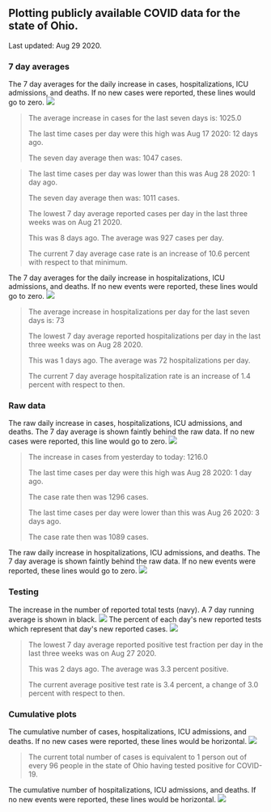 ## Plotting publicly available COVID data for the state of Ohio. 

Last updated: Aug 29 2020. 

### 7 day averages
The 7 day averages for the daily increase in cases, hospitalizations, ICU admissions, and deaths. If no new cases were reported, these lines would go to zero.
![](7dayaverage_cases.png)

>The average increase in cases for the last seven days is: 1025.0
>
>The last time cases per day were this high was Aug 17 2020: 12 days ago.
>
>The seven day average then was: 1047 cases.

>
>The last time cases per day was lower than this was Aug 28 2020: 1 day ago.
>
>The seven day average then was: 1011 cases.
>
>The lowest 7 day average reported cases per day in the last three weeks was on Aug 21 2020.
>
>This was 8 days ago. The average was 927 cases per day.
>
>The current 7 day average case rate is an increase of 10.6 percent with respect to that minimum.

The 7 day averages for the daily increase in hospitalizations, ICU admissions, and deaths. If no new events were reported, these lines would go to zero.
![](7dayaverage_hospital.png)

>The average increase in hospitalizations per day for the last seven days is: 73
>
>The lowest 7 day average reported hospitalizations per day in the last three weeks was on Aug 28 2020.
>
>This was 1 days ago. The average was 72 hospitalizations per day.
>
>The current 7 day average hospitalization rate is an increase of 1.4 percent with respect to then.

### Raw data
The raw daily increase in cases, hospitalizations, ICU admissions, and deaths. The 7 day average is shown faintly behind the raw data. If no new cases were reported, this line would go to zero.
![](DailyCases.png)

>The increase in cases from yesterday to today: 1216.0 
>
>The last time cases per day were this high was Aug 28 2020: 1 day ago. 
>
>The case rate then was 1296 cases.
>
>The last time cases per day were lower than this was Aug 26 2020: 3 days ago. 
>
>The case rate then was 1089 cases.

The raw daily increase in hospitalizations, ICU admissions, and deaths. The 7 day average is shown faintly behind the raw data. If no new events were reported, these lines would go to zero.
![](DailyHospitalizations.png)

### Testing

The increase in the number of reported total tests (navy). A 7 day running average is shown in black.
![](DailyTests.png)
The percent of each day's new reported tests which represent that day's new reported cases.
![](percentpositive_tests.png)

>The lowest 7 day average reported positive test fraction per day in the last three weeks was on Aug 27 2020.
>
>This was 2 days ago. The average was 3.3 percent positive. 
>
>The current average positive test rate is 3.4 percent, a change of 3.0 percent with respect to then. 

### Cumulative plots
The cumulative number of cases, hospitalizations, ICU admissions, and deaths. If no new cases were reported, these lines would be horizontal.
![](Cases.png)

>The current total number of cases is equivalent to 1 person out of every 96 people in the state of Ohio having tested positive for COVID-19.

The cumulative number of hospitalizations, ICU admissions, and deaths. If no new events were reported, these lines would be horizontal.
![](Hospitalizations.png)
